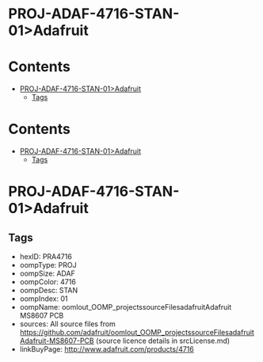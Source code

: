 
PROJ-ADAF-4716-STAN-01>Adafruit
===============================

Contents
========

* [PROJ-ADAF-4716-STAN-01>Adafruit](#proj-adaf-4716-stan-01adafruit)
	* [Tags](#tags)

Contents
========

* [PROJ-ADAF-4716-STAN-01>Adafruit](#proj-adaf-4716-stan-01adafruit)
	* [Tags](#tags)

# PROJ-ADAF-4716-STAN-01>Adafruit

## Tags

- hexID: PRA4716
- oompType: PROJ
- oompSize: ADAF
- oompColor: 4716
- oompDesc: STAN
- oompIndex: 01
- oompName: oomlout_OOMP_projectssourceFilesadafruitAdafruit MS8607 PCB
- sources: All source files from https://github.com/adafruit/oomlout_OOMP_projectssourceFilesadafruitAdafruit-MS8607-PCB (source licence details in srcLicense.md)
- linkBuyPage: http://www.adafruit.com/products/4716
